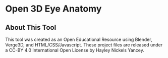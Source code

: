 # Open 3D Eye Anatomy

## About This Tool
This tool was created as an Open Educational Resource using Blender, Verge3D, and 
HTML/CSS/Javascript. These project files are released under a CC-BY 4.0 International Open License by Hayley Nickels Yancey.
